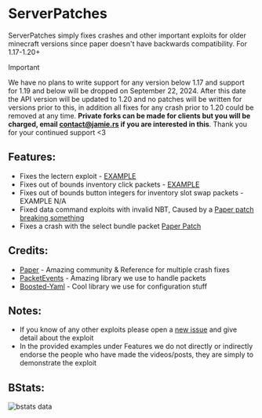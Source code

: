# ServerPatches
ServerPatches simply fixes crashes and other important exploits for older minecraft versions since paper doesn't have backwards compatibility. For 1.17-1.20+

> [!IMPORTANT]
> We have no plans to write support for any version below 1.17 and support for 1.19 and below will be dropped on September 22, 2024. After this date the API version will be updated to 1.20 and no patches will be written for versions prior to this, in addition all fixes for any crash prior to 1.20 could be removed at any time. **Private forks can be made for clients but you will be charged, email contact@jamie.rs if you are interested in this**. Thank you for your continued support <3

## Features:
- Fixes the lectern exploit - [EXAMPLE](https://www.youtube.com/watch?v=SvdO8ZSHQdo)
- Fixes out of bounds inventory click packets - [EXAMPLE](https://www.youtube.com/watch?v=MIJR-nuwFi4)
- Fixes out of bounds button integers for inventory slot swap packets - EXAMPLE N/A
- Fixed data command exploits with invalid NBT, Caused by a [Paper patch breaking something](https://github.com/PaperMC/Paper/blob/9e171ef8ff0a0ec57ebc75772fc9de578c987059/patches/server/0647-Check-requirement-before-suggesting-root-nodes.patch#L22)
- Fixes a crash with the select bundle packet [Paper Patch](https://github.com/PaperMC/Paper/commit/a838a886dcbc93664283034a41673e802a6b3098)
  
## Credits:
- [Paper](https://github.com/PaperMC/) - Amazing community & Reference for multiple crash fixes
- [PacketEvents](https://github.com/retrooper/packetevents) - Amazing library we use to handle packets
- [Boosted-Yaml](https://github.com/dejvokep/boosted-yaml) - Cool library we use for configuration stuff

## Notes:
- If you know of any other exploits please open a [new issue](https://github.com/summiner/ServerPatches/issues/new) and give detail about the exploit
- In the provided examples under Features we do not directly or indirectly endorse the people who have made the videos/posts, they are simply to demonstrate the exploit
  
## BStats:
![bstats data](https://bstats.org/signatures/bukkit/ServerPatches.svg)
